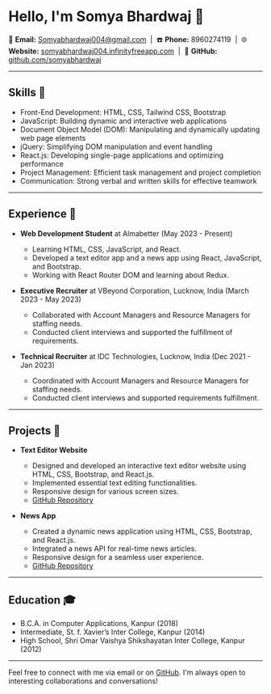 # Hello, I'm Somya Bhardwaj 👋

📧 **Email:** Somyabhardwaj004@gmail.com &nbsp;|&nbsp; ☎️ **Phone:** 8960274119 &nbsp;|&nbsp; 🌐 **Website:** [somyabhardwaj004.infinityfreeapp.com](https://somyabhardwaj004.infinityfreeapp.com) &nbsp;|&nbsp; 💼 **GitHub:** [github.com/somyabhardwaj](https://github.com/somyabhardwaj)

---

## Skills 🚀

- Front-End Development: HTML, CSS, Tailwind CSS, Bootstrap
- JavaScript: Building dynamic and interactive web applications
- Document Object Model (DOM): Manipulating and dynamically updating web page elements
- jQuery: Simplifying DOM manipulation and event handling
- React.js: Developing single-page applications and optimizing performance
- Project Management: Efficient task management and project completion
- Communication: Strong verbal and written skills for effective teamwork

---

## Experience 💼

- **Web Development Student** at Almabetter (May 2023 - Present)
  - Learning HTML, CSS, JavaScript, and React.
  - Developed a text editor app and a news app using React, JavaScript, and Bootstrap.
  - Working with React Router DOM and learning about Redux.

- **Executive Recruiter** at VBeyond Corporation, Lucknow, India (March 2023 - May 2023)
  - Collaborated with Account Managers and Resource Managers for staffing needs.
  - Conducted client interviews and supported the fulfillment of requirements.

- **Technical Recruiter** at IDC Technologies, Lucknow, India (Dec 2021 - Jan 2023)
  - Coordinated with Account Managers and Resource Managers for staffing needs.
  - Conducted client interviews and supported requirements fulfillment.

---

## Projects 🚀

- **Text Editor Website**
  - Designed and developed an interactive text editor website using HTML, CSS, Bootstrap, and React.js.
  - Implemented essential text editing functionalities.
  - Responsive design for various screen sizes.
  - [GitHub Repository](https://github.com/somyabhardwaj/Text-Editor-React)

- **News App**
  - Created a dynamic news application using HTML, CSS, Bootstrap, and React.js.
  - Integrated a news API for real-time news articles.
  - Responsive design for a seamless user experience.
  - [GitHub Repository](https://github.com/somyabhardwaj/NewsCenter-React)

---

## Education 🎓

- B.C.A. in Computer Applications, Kanpur (2018)
- Intermediate, St. f. Xavier’s Inter College, Kanpur (2014)
- High School, Shri Omar Vaishya Shikshayatan Inter College, Kanpur (2012)

---

Feel free to connect with me via email or on [GitHub](https://github.com/somyabhardwaj). I'm always open to interesting collaborations and conversations!
